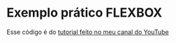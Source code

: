# Exemplo prático FLEXBOX

Esse código é do [tutorial feito no meu canal do YouTube](https://www.youtube.com/watch?v=AOrRYnoO49w&ab_channel=SenhorProgramador)
